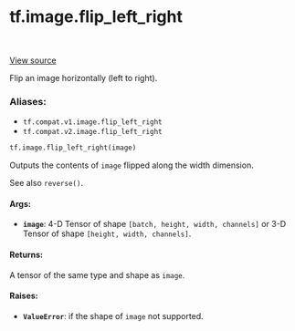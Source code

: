 <div itemscope itemtype="http://developers.google.com/ReferenceObject">
<meta itemprop="name" content="tf.image.flip_left_right" />
<meta itemprop="path" content="Stable" />
</div>

# tf.image.flip_left_right

<!-- Insert buttons -->

<table class="tfo-notebook-buttons tfo-api" align="left">
</table>

<a target="_blank" href="/code/stable/tensorflow/python/ops/image_ops_impl.py">View source</a>



<!-- Start diff -->
Flip an image horizontally (left to right).

### Aliases:

* `tf.compat.v1.image.flip_left_right`
* `tf.compat.v2.image.flip_left_right`


``` python
tf.image.flip_left_right(image)
```



<!-- Placeholder for "Used in" -->

Outputs the contents of `image` flipped along the width dimension.

See also `reverse()`.

#### Args:


* <b>`image`</b>: 4-D Tensor of shape `[batch, height, width, channels]` or 3-D Tensor
  of shape `[height, width, channels]`.


#### Returns:

A tensor of the same type and shape as `image`.



#### Raises:


* <b>`ValueError`</b>: if the shape of `image` not supported.